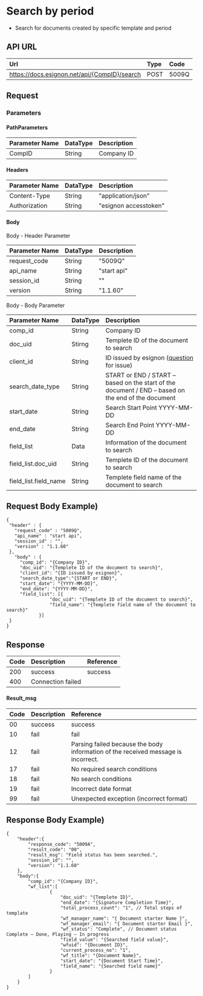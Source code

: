 # Search by period

* Search for documents created by specific template and period

## API URL

| Url | Type | **Code** |
| :--- | :--- | :--- |
| https://docs.esignon.net/api/{CompID}/search | POST | 5009Q |

## Request

### Parameters

#### PathParameters

| **Parameter Name** | DataType | **Description** |
| :--- | :--- | :--- |
| CompID | String | Company ID |

####  Headers

| **Parameter Name**                         | DataType | **Description** |
| :--- | :--- | :--- |
| Content-Type | String | "application/json" |
| Authorization | String | "esignon accesstoken" |

####   Body 

  Body - Header Parameter

| **Parameter Name**                         | DataType | **Description** |
| :--- | :--- | :--- |
| request\_code | String | "5009Q" |
| api\_name | String | "start api" |
| session\_id | String | "" |
| version | String | "1.1.60" |

  Body - Body Parameter

| **Parameter Name** | DataType | **Description** |
| :--- | :--- | :--- |
| comp\_id | String | Company ID |
| doc\_uid | Stirng | Templete ID of the document to search |
| client\_id | String |  ID issued by esignon \([question](https://esignon.net/en/customer/) for issue\) |
| search\_date\_type | String | START or END / START – based on the start of the document  / END – based on the end of the document |
| start\_date | String | Search Start Point YYYY-MM-DD |
| end\_date | String | Search End Point YYYY-MM-DD |
| field\_list | Data | Information of the document to search |
| field\_list.doc\_uid | String | Templete ID of the document to search |
| field\_list.field\_name | String | Templete field name of the document to search |

## Request Body Example\)

```text
{
 "header" : {
   "request_code" : "5009Q",
   "api_name" : "start api",
   "session_id" : "",
   "version" : "1.1.60"
 },
   "body" : {
     "comp_id": "{Company ID}",
     "doc_uid": "{Templete ID of the document to search}",
     "client_id": "{ID issued by esignon}",
     "search_date_type":"{START or END}",
     "start_date": "{YYYY-MM-DD}",
     "end_date": "{YYYY-MM-DD}",
     "field_list": [{
  				"doc_uid": "{Templete ID of the document to search}",
  				"field_name": "{Templete field name of the document to search}"
  			}]
 }
}
```

## Response

| Code | **Description** | **Reference** |
| :--- | :--- | :--- |
| 200 | success | success |
| 400 | Connection failed |  |

#### Result\_msg

| Code | **Description** | **Reference** |
| :--- | :--- | :--- |
| 00 | success | success |
| 10 | fail | fail |
| 12 | fail | Parsing failed because the body information of the received message is incorrect. |
| 17 | fail | No required search conditions |
| 18 | fail | No search conditions |
| 19 | fail | Incorrect date format |
| 99 | fail | Unexpected exception \(incorrect format\) |

## Response Body Example\)

```text
{
	"header":{
		"response_code": "5009A",
		"result_code": "00",
		"result_msg": "Field status has been searched.",
		"session_id": "",
		"version": "1.1.60"
	},
	"body":{
		"comp_id": "{Company ID}",
		"wf_list":[
				{
					"doc_uid": "{Templete ID}",
					"end_date": "{Signature Completion Time}",
					"total_process_count": "1", // Total steps of template
					"wf_manager_name": "{ Document starter Name }",
					"wf_manager_email": "{ Document starter Email }",
					"wf_status": "Complete", // Document status Complete – Done, Playing – In progress
					"field_value": "{Searched field value}",
					"wfuid": "{Document ID}",
					"current_process_no": "1",
					"wf_title": "{Document Name}",
					"start_date": "{Document Start Time}",
					"field_name": "{Searched field name}"
				}
		]
	}
}
```

